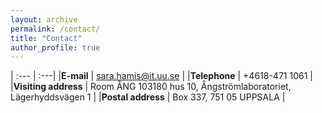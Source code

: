 ```yaml
---
layout: archive
permalink: /contact/
title: "Contact"
author_profile: true
---
```



| :--- | :---|
|**E-mail** | [sara.hamis@it.uu.se](mailto:sara.hamis@it.uu.se) |
|**Telephone** | +4618-471 1061 |
|**Visiting address** | Room ÅNG 103180 hus 10, Ångströmlaboratoriet, Lägerhyddsvägen 1 |
|**Postal address** | Box 337, 751 05 UPPSALA |




